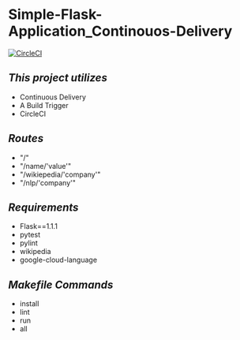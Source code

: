 # Simple-Flask-Application_Continouos-Delivery

[![CircleCI](https://circleci.com/gh/jhagg26/Simple-Flask-Application_Continuous-Delivery.svg?style=svg)](https://circleci.com/gh/jhagg26/Simple-Flask-Application_Continuous-Delivery)

<html>
    <h2><i>This project utilizes</i></h2>
        <ul>
            <li>Continuous Delivery</li>
            <li>A Build Trigger</li>
            <li>CircleCI</li>
        </ul>
        <h2><i>Routes</i></h2>
        <ul>
            <li>"/"</li>
            <li>"/name/'value'"</li>
            <li>"/wikiepedia/'company'"</li>
            <li>"/nlp/'company'"</li>
        </ul>
    <h2><i>Requirements</i></h2>
        <ul>
            <li>Flask==1.1.1</li>
            <li>pytest</li>
            <li>pylint</li>
            <li>wikipedia</li>
            <li>google-cloud-language</li>
        </ul>
    <h2><i>Makefile Commands</i></h2>
        <ul>
            <li>install</li>
            <li>lint</li>
            <li>run</li>
            <li>all</li>
        </ul>
    </header>
</html>
